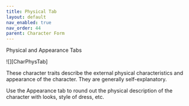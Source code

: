 ```yaml
---
title: Physical Tab
layout: default
nav_enabled: true
nav_order: 44
parent: Character Form
---
```


Physical and Appearance Tabs

![][CharPhysTab]

These character traits describe the external physical characteristics and appearance of the character.  They are generally self-explanatory.

Use the Appearance tab to round out the physical description of the character with looks, style of dress, etc.


